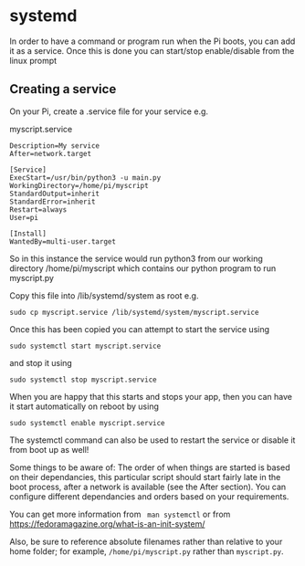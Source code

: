 # systemd

In order to have a command or program run when the Pi boots, you can add it as a service.
Once this is done you can start/stop enable/disable from the linux prompt

## Creating a service

On your Pi, create a .service file for your service e.g.

myscript.service

```[Unit]
Description=My service
After=network.target

[Service]
ExecStart=/usr/bin/python3 -u main.py
WorkingDirectory=/home/pi/myscript
StandardOutput=inherit
StandardError=inherit
Restart=always
User=pi

[Install]
WantedBy=multi-user.target
```
So in this instance the service would run python3 from our working directory /home/pi/myscript which contains our python program to run myscript.py

Copy this file into /lib/systemd/system as root e.g.
```
sudo cp myscript.service /lib/systemd/system/myscript.service
```

Once this has been copied you can attempt to start the service using
```
sudo systemctl start myscript.service
```

and stop it using
```
sudo systemctl stop myscript.service
```
When you are happy that this starts and stops your app, then you can have it start automatically on reboot by using
```
sudo systemctl enable myscript.service
```

The systemctl command can also be used to restart the service or disable it from boot up as well!

Some things to be aware of:
The order of when things are started is based on their dependancies, this particular script should start fairly late in the boot process, after a network is available (see the After section).
You can configure different dependancies and orders based on your requirements.


You can get more information from
``` man systemctl```
or from https://fedoramagazine.org/what-is-an-init-system/

Also, be sure to reference absolute filenames rather than relative to your home folder; for example, `/home/pi/myscript.py` rather than `myscript.py`.
